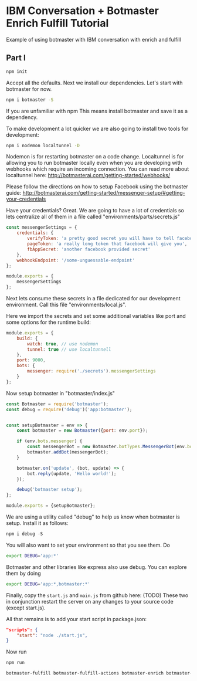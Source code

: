 # IBM Conversation + Botmaster Enrich Fulfill Tutorial

Example of using botmaster with IBM conversation with enrich and fulfill

## Part I

```bash
npm init
```

Accept all the defaults. Next we install our dependencies. Let's start with botmaster for now.

```bash
npm i botmaster -S
```

If you are unfamiliar with npm This means install botmaster and save it as a dependency.

To make development a lot quicker we are also going to install two tools for development:
```bash
npm i nodemon localtunnel -D
```

Nodemon is for restarting botmaster on a code change. Localtunnel is for allowing you to run botmaster locally even when you are developing with webhooks which require an incoming connection. You can read more about localtunnel here: http://botmasterai.com/getting-started/webhooks/

Please follow the directions on how to setup Facebook using the botmaster guide: http://botmasterai.com/getting-started/messenger-setup/#getting-your-credentials

Have your credentials? Great. We are going to have a lot of credentials so lets centralize all of them in  a file called "environments/parts/secrets.js"


```js
const messengerSettings = {
    credentials: {
        verifyToken: 'a pretty good secret you will have to tell facebook about',
        pageToken: 'a really long token that facebook will give you',
        fbAppSecret: 'another facebook provided secret'
    },
    webhookEndpoint: '/some-unguessable-endpoint'
};

module.exports = {
    messengerSettings
};
```

Next lets consume these secrets in a file dedicated for our development environment. Call this file "environments/local.js".

Here we import the secrets and set some additional variables like port and some options for the runtime build:

```js
module.exports = {
    build: {
        watch: true, // use nodemon
        tunnel: true // use localtunnell
    },
    port: 9000,
    bots: {
        messenger: require('./secrets').messengerSettings
    }
};
```

Now setup botmaster in "botmaster/index.js"
```js
const Botmaster = require('botmaster');
const debug = require('debug')('app:botmaster');


const setupBotmaster = env => {
    const botmaster = new Botmaster({port: env.port});

    if (env.bots.messenger) {
        const messengerBot = new Botmaster.botTypes.MessengerBot(env.bots.messenger);
        botmaster.addBot(messengerBot);
    }

    botmaster.on('update', (bot, update) => {
        bot.reply(update, 'Hello world!');
    });

    debug('botmaster setup');
};

module.exports = {setupBotmaster};
```

We are using a utility called "debug" to help us know when botmaster is setup. Install it as follows:

```js
npm i debug -S
```

You will also want to set your environment so that you see them. Do
```bash
export DEBUG='app:*'
```

Botmaster and other libraries like express also use debug. You can explore them by doing

```bash
export DEBUG='app:*,botmaster:*'
```

Finally, copy the `start.js` and `main.js` from github here: (TODO)
These two in conjunction restart the server on any changes to your source code (except start.js).

All that remains is to add your start script in package.json:

```json
"scripts": {
    "start": "node ./start.js",
}
```

Now run

```bash
npm run
```

```bash
botmaster-fulfill botmaster-fulfill-actions botmaster-enrich botmaster-session-ware  watson-developer-cloud request-promise -S
```
